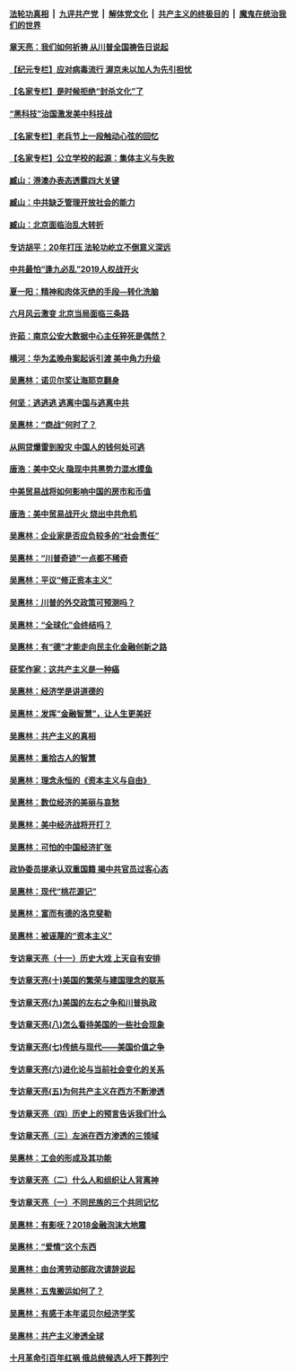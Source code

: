 ####  [法轮功真相](../../../../basic/blob/master/README.md?t=06210731) &nbsp;|&nbsp; [九评共产党](../../../../9ping.md/blob/master/README.md?t=06210731) &nbsp;|&nbsp; [解体党文化](../../../../jtdwh.md/blob/master/README.md?t=06210731)  &nbsp;|&nbsp; [共产主义的终极目的](../../../../gczydzjmd.md/blob/master/README.md?t=06210731) &nbsp;|&nbsp; [魔鬼在统治我们的世界](../../../../mgztzwmdsj.md/blob/master/README.md?t=06210731) 

#### [章天亮：我们如何祈祷 从川普全国祷告日说起](../pages/nsc423/n11944627.md?t=06210731) 

#### [【纪元专栏】应对病毒流行 渥京未以加人为先引担忧](../pages/nsc423/n11875714.md?t=06210731) 

#### [【名家专栏】是时候拒绝“封杀文化”了](../pages/nsc423/n11814093.md?t=06210731) 

#### [“黑科技”治国激发美中科技战](../pages/nsc423/n11638056.md?t=06210731) 

#### [【名家专栏】老兵节上一段触动心弦的回忆](../pages/nsc423/n11646016.md?t=06210731) 

#### [【名家专栏】公立学校的起源：集体主义与失败](../pages/nsc423/n11601833.md?t=06210731) 

#### [臧山：港澳办表态透露四大关键](../pages/nsc423/n11421628.md?t=06210731) 

#### [臧山：中共缺乏管理开放社会的能力](../pages/nsc423/n11407457.md?t=06210731) 

#### [臧山：北京面临治乱大转折](../pages/nsc423/n11406895.md?t=06210731) 

#### [专访胡平：20年打压 法轮功屹立不倒意义深远](../pages/nsc423/n11398800.md?t=06210731) 

#### [中共最怕“逢九必乱”2019人权战开火](../pages/nsc423/n11385248.md?t=06210731) 

#### [夏一阳：精神和肉体灭绝的手段—转化洗脑](../pages/nsc423/n11368250.md?t=06210731) 

#### [六月风云激变 北京当局面临三条路](../pages/nsc423/n11313668.md?t=06210731) 

#### [许茹：南京公安大数据中心主任猝死是偶然？](../pages/nsc423/n11064744.md?t=06210731) 

#### [横河：华为孟晚舟案起诉引渡 美中角力升级](../pages/nsc423/n11027230.md?t=06210731) 

#### [吴惠林：诺贝尔奖让海耶克翻身](../pages/nsc423/n10890049.md?t=06210731) 

#### [何坚：逃逃逃 逃离中国与逃离中共](../pages/nsc423/n10592891.md?t=06210731) 

#### [吴惠林：“商战”何时了？](../pages/nsc423/n10573558.md?t=06210731) 

#### [从网贷爆雷到股灾 中国人的钱何处可逃](../pages/nsc423/n10572800.md?t=06210731) 

#### [唐浩：美中交火 隐现中共黑势力混水摸鱼](../pages/nsc423/n10544040.md?t=06210731) 

#### [中美贸易战将如何影响中国的房市和币值](../pages/nsc423/n10543697.md?t=06210731) 

#### [唐浩：美中贸易战开火 烧出中共危机](../pages/nsc423/n10540126.md?t=06210731) 

#### [吴惠林：企业家是否应负较多的“社会责任”](../pages/nsc423/n10535022.md?t=06210731) 

#### [吴惠林：“川普奇迹”一点都不稀奇](../pages/nsc423/n10512808.md?t=06210731) 

#### [吴惠林：平议“修正资本主义”](../pages/nsc423/n10495724.md?t=06210731) 

#### [吴惠林：川普的外交政策可预测吗？](../pages/nsc423/n10462387.md?t=06210731) 

#### [吴惠林：“全球化”会终结吗？](../pages/nsc423/n10452838.md?t=06210731) 

#### [吴惠林：有“德”才能走向民主化金融创新之路](../pages/nsc423/n10432292.md?t=06210731) 

#### [获奖作家：这共产主义是一种癌](../pages/nsc423/n10431541.md?t=06210731) 

#### [吴惠林：经济学是讲道德的](../pages/nsc423/n10398014.md?t=06210731) 

#### [吴惠林：发挥“金融智慧”，让人生更美好](../pages/nsc423/n10375019.md?t=06210731) 

#### [吴惠林：共产主义的真相](../pages/nsc423/n10351394.md?t=06210731) 

#### [吴惠林：重拾古人的智慧](../pages/nsc423/n10337691.md?t=06210731) 

#### [吴惠林：理念永恒的《资本主义与自由》](../pages/nsc423/n10316274.md?t=06210731) 

#### [吴惠林：数位经济的美丽与哀愁](../pages/nsc423/n10292946.md?t=06210731) 

#### [吴惠林：美中经济战将开打？](../pages/nsc423/n10258825.md?t=06210731) 

#### [吴惠林：可怕的中国经济扩张](../pages/nsc423/n10219147.md?t=06210731) 

#### [政协委员提承认双重国籍 揭中共官员过客心态](../pages/nsc423/n10208809.md?t=06210731) 

#### [吴惠林：现代“桃花源记”](../pages/nsc423/n10185234.md?t=06210731) 

#### [吴惠林：富而有德的洛克斐勒](../pages/nsc423/n10142264.md?t=06210731) 

#### [吴惠林：被诬蔑的“资本主义”](../pages/nsc423/n10124816.md?t=06210731) 

#### [专访章天亮（十一）历史大戏 上天自有安排](../pages/nsc423/n10094905.md?t=06210731) 

#### [专访章天亮(十)美国的繁荣与建国理念的联系](../pages/nsc423/n10094899.md?t=06210731) 

#### [专访章天亮(九)美国的左右之争和川普执政](../pages/nsc423/n10094889.md?t=06210731) 

#### [专访章天亮(八)怎么看待美国的一些社会现象](../pages/nsc423/n10094857.md?t=06210731) 

#### [专访章天亮(七)传统与现代——美国价值之争](../pages/nsc423/n10093140.md?t=06210731) 

#### [专访章天亮(六)进化论与当前社会变化的关系](../pages/nsc423/n10092036.md?t=06210731) 

#### [专访章天亮(五)为何共产主义在西方不断渗透](../pages/nsc423/n10083620.md?t=06210731) 

#### [专访章天亮（四）历史上的预言告诉我们什么](../pages/nsc423/n10083606.md?t=06210731) 

#### [专访章天亮（三）左派在西方渗透的三领域](../pages/nsc423/n10081115.md?t=06210731) 

#### [吴惠林：工会的形成及其功能](../pages/nsc423/n10080633.md?t=06210731) 

#### [专访章天亮（二）什么人和组织让人背离神](../pages/nsc423/n10076637.md?t=06210731) 

#### [专访章天亮（一）不同民族的三个共同记忆](../pages/nsc423/n10074188.md?t=06210731) 

#### [吴惠林：有影呒？2018金融泡沫大地震](../pages/nsc423/n10040534.md?t=06210731) 

#### [吴惠林：“爱情”这个东西](../pages/nsc423/n10019423.md?t=06210731) 

#### [吴惠林：由台湾劳动部政次请辞说起](../pages/nsc423/n9979679.md?t=06210731) 

#### [吴惠林：五鬼搬运如何了？](../pages/nsc423/n9925338.md?t=06210731) 

#### [吴惠林：有感于本年诺贝尔经济学奖](../pages/nsc423/n9871883.md?t=06210731) 

#### [吴惠林：共产主义渗透全球](../pages/nsc423/n9812748.md?t=06210731) 

#### [十月革命引百年红祸 俄总统候选人吁下葬列宁](../pages/nsc423/n9810182.md?t=06210731) 

